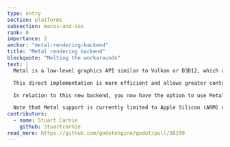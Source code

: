 ```yaml
---
type: entry
section: platforms
subsection: macos-and-ios
rank: 0
importance: 2
anchor: "metal-rendering-backend"
title: "Metal rendering backend"
blockquote: "Melting the workarounds"
text: |
  Metal is a low-level graphics API similar to Vulkan or D3D12, which are both supported by Godot but not available on macOS and iOS. Until now Godot used a library called MoltenVK to run Vulkan over Metal.

  This direct implementation is more efficient and allows greater control over features and performance trade-offs in the future. Early results have shown that this backend is at least as fast as Vulkan and in many cases much faster on Apple hardware.

  In relation to this new backend, you now have the option to use MetalFX upscaling as an alternative to the existing upscaler.

  Note that Metal support is currently limited to Apple Silicon (ARM) devices.
contributors:
  - name: Stuart Carnie
    github: stuartcarnie
read_more: https://github.com/godotengine/godot/pull/88199
---
```


